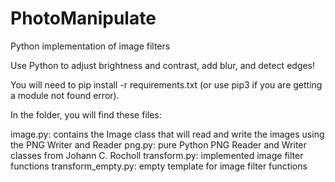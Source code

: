 # PhotoManipulate

Python implementation of image filters

Use Python to adjust brightness and contrast, add blur, and detect edges!

You will need to pip install -r requirements.txt (or use pip3 if you are getting a module not found error).

In the folder, you will find these files:

image.py: contains the Image class that will read and write the images using the PNG Writer and Reader
png.py: pure Python PNG Reader and Writer classes from Johann C. Rocholl
transform.py: implemented image filter functions
transform_empty.py: empty template for image filter functions
